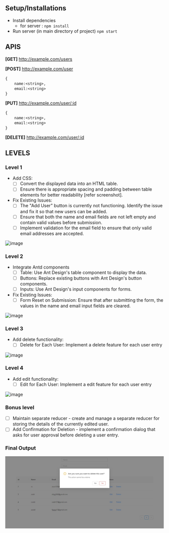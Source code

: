 ## Setup/Installations
* Install dependencies 
  * for server : ``npm install``
 * Run server (in main directory of project) ``npm start``

## APIS
**[GET]**   http://example.com/users

**[POST]**   http://example.com/user
```
{
    name:<string>,
    email:<string>
}
```
**[PUT]**   http://example.com/user/:id
```
{
    name:<string>,
    email:<string>
}
```

**[DELETE]**   http://example.com/user/:id

## LEVELS

### Level 1 
- Add CSS:
	- [ ] Convert the displayed data into an HTML table.
	- [ ] Ensure there is appropriate spacing and padding between table elements for better readability [refer screenshot].
- Fix Existing Issues:
	- [ ] The "Add User" button is currently not functioning. Identify the issue and fix it so that new users can be added.
	- [ ] Ensure that both the name and email fields are not left empty and contain valid values before submission.
	- [ ] Implement validation for the email field to ensure that only valid email addresses are accepted.

![image](https://github.com/impressai/frontend_task/assets/28563570/27ae4e34-0ccb-488f-9215-e95842322b97)




### Level 2
- Integrate Antd components
	- [ ] Table: Use Ant Design's table component to display the data.
	- [ ] Buttons: Replace existing buttons with Ant Design's button components.
	- [ ] Inputs: Use Ant Design's input components for forms.
- Fix Existing Issues: 
	- [ ] Form Reset on Submission: Ensure that after submitting the form, the values in the name and email input fields are cleared.

![image](https://github.com/impressai/frontend_task/assets/28563570/65eda298-0f5b-4923-bbcc-45f7caf1b758)



### Level 3
- Add delete functionality:
	- [ ] Delete for Each User: Implement a delete feature for each user entry

![image](https://github.com/impressai/frontend_task/assets/28563570/c3da4f55-6e89-47cc-bbde-35e3c20f80f6)




### Level 4
- Add edit functionality:
	- [ ] Edit for Each User: Implement a edit feature for each user entry

![image](https://github.com/impressai/frontend_task/assets/28563570/67fd80fc-c022-41b3-8f01-de11de046379)



### Bonus level
- [ ] Maintain separate reducer - create and manage a separate reducer for storing the details of the currently edited user.
- [ ] Add Confirmation for Deletion - implement a confirmation dialog that asks for user approval before deleting a user entry.

### Final Output
![image](https://github.com/rohit186201/impressAI/blob/main/public/impressai.jpg)
